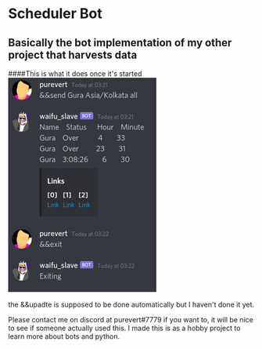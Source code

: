 # Scheduler Bot

## Basically the bot implementation of my other project that harvests data

####This is what it does once it's started
![yes](https://raw.githubusercontent.com/sagniKdas53/scheduler_bot/master/Screenshot_2020-09-24_03%3A26%3A39%3A030.png)

the &&upadte is supposed to be done automatically but I haven't done it yet.

Please contact me on discord at purevert#7779 if you want to, it will be nice to see if someone actually used this.
I made this is as a hobby project to learn more about bots and python.